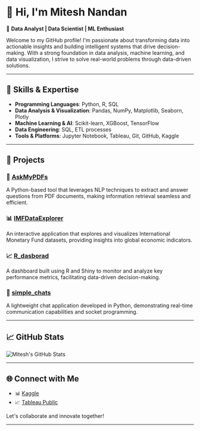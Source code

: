 # 👋 Hi, I'm Mitesh Nandan

🎯 **Data Analyst | Data Scientist | ML Enthusiast**

Welcome to my GitHub profile! I'm passionate about transforming data into actionable insights and building intelligent systems that drive decision-making. With a strong foundation in data analysis, machine learning, and data visualization, I strive to solve real-world problems through data-driven solutions.

---

## 🧠 Skills & Expertise

- **Programming Languages**: Python, R, SQL
- **Data Analysis & Visualization**: Pandas, NumPy, Matplotlib, Seaborn, Plotly
- **Machine Learning & AI**: Scikit-learn, XGBoost, TensorFlow
- **Data Engineering**: SQL, ETL processes
- **Tools & Platforms**: Jupyter Notebook, Tableau, Git, GitHub, Kaggle

---

## 🚀 Projects

### 📄 [AskMyPDFs](https://github.com/mforker/AskMyPDFs)
A Python-based tool that leverages NLP techniques to extract and answer questions from PDF documents, making information retrieval seamless and efficient.

### 📊 [IMFDataExplorer](https://github.com/mforker/IMFDataExplorer)
An interactive application that explores and visualizes International Monetary Fund datasets, providing insights into global economic indicators.

### 📈 [R_dasborad](https://github.com/mforker/R_dasborad)
A dashboard built using R and Shiny to monitor and analyze key performance metrics, facilitating data-driven decision-making.

### 💬 [simple_chats](https://github.com/mforker/simple_chats)
A lightweight chat application developed in Python, demonstrating real-time communication capabilities and socket programming.

---

## 📈 GitHub Stats

![Mitesh's GitHub Stats](https://github-readme-stats.vercel.app/api?username=mforker&show_icons=true&theme=radical)

---

## 🌐 Connect with Me

- 📊 [Kaggle](https://www.kaggle.com/miteshnandan)
- 📈 [Tableau Public](https://public.tableau.com/app/profile/mitesh.nandan)

Let's collaborate and innovate together!

---